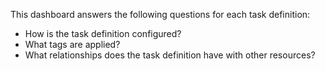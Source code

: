 This dashboard answers the following questions for each task definition:

- How is the task definition configured?
- What tags are applied?
- What relationships does the task definition have with other resources?
